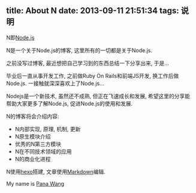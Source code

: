 title:  About N
date: 2013-09-11 21:51:34
tags: 说明
---

N即[Node.js](http://nodejs.org)

N是一个关于Node.js的博客, 这里所有的一切都是关于Node.js.

之前没写过博客, 最近想把自己学习到的东西总结一下分享出来, 于是... 

毕业后一直从事开发工作, 之前做Ruby On Rails和前端JS开发, 换工作后做Node.js. 
一接触就深深喜欢上了Node.js...

Nodejs是一个新技术, 虽然还不成熟, 但正在飞速成长和发展, 希望这里的分享能帮助大家更多了解Node.js, 促进Node.js的使用和发展.

N的博客将会介绍内容:

* N内部实现, 原理, 机制, 更新
* N原生模块介绍
* 优秀的N第三方模块
* N在不同技术领域的应用
* N的商业化进程

N使用[hexo](http://zespia.tw/hexo/)搭建, 文章使用[Markdown](http://daringfireball.net/projects/markdown/)编辑.

My name is [Pana Wang](mailto:pana.wang@outlook.com)


